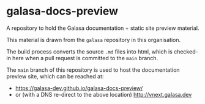 # galasa-docs-preview
A repository to hold the Galasa documentation + static site preview material.

This material is drawn from the `galasa` repository in this organisation.

The build process converts the source `.md` files into html, which is checked-in here when a pull request is committed to the `main` branch.

The `main` branch of this repository is used to host the documentation preview site, which can be reached at:
- https://galasa-dev.github.io/galasa-docs-preview/
- or (with a DNS re-direct to the above location) http://vnext.galasa.dev
